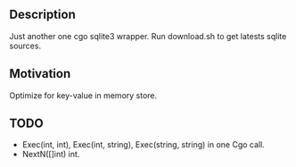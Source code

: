 ## Description
Just another one cgo sqlite3 wrapper. Run download.sh to get latests sqlite sources.

## Motivation
Optimize for key-value in memory store.

## TODO
 - Exec(int, int), Exec(int, string), Exec(string, string) in one Cgo call.
 - NextN([]int) int.
